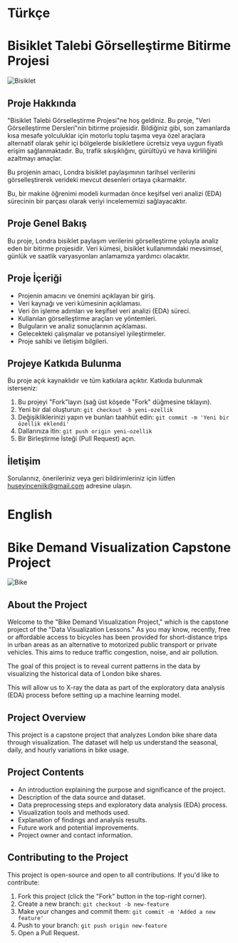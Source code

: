 # Türkçe
# Bisiklet Talebi Görselleştirme Bitirme Projesi

![Bisiklet](https://github.com/huseyincenik/data_science/assets/127469334/e1849340-94c9-4d2a-afdf-b5743c20b01a)


## Proje Hakkında

"Bisiklet Talebi Görselleştirme Projesi"ne hoş geldiniz. Bu proje, "Veri Görselleştirme Dersleri"nin bitirme projesidir. Bildiğiniz gibi, son zamanlarda kısa mesafe yolculuklar için motorlu toplu taşıma veya özel araçlara alternatif olarak şehir içi bölgelerde bisikletlere ücretsiz veya uygun fiyatlı erişim sağlanmaktadır. Bu, trafik sıkışıklığını, gürültüyü ve hava kirliliğini azaltmayı amaçlar.

Bu projenin amacı, Londra bisiklet paylaşımının tarihsel verilerini görselleştirerek verideki mevcut desenleri ortaya çıkarmaktır.

Bu, bir makine öğrenimi modeli kurmadan önce keşifsel veri analizi (EDA) sürecinin bir parçası olarak veriyi incelememizi sağlayacaktır.

## Proje Genel Bakış

Bu proje, Londra bisiklet paylaşım verilerini görselleştirme yoluyla analiz eden bir bitirme projesidir. Veri kümesi, bisiklet kullanımındaki mevsimsel, günlük ve saatlik varyasyonları anlamamıza yardımcı olacaktır.

## Proje İçeriği

- Projenin amacını ve önemini açıklayan bir giriş.
- Veri kaynağı ve veri kümesinin açıklaması.
- Veri ön işleme adımları ve keşifsel veri analizi (EDA) süreci.
- Kullanılan görselleştirme araçları ve yöntemleri.
- Bulguların ve analiz sonuçlarının açıklaması.
- Gelecekteki çalışmalar ve potansiyel iyileştirmeler.
- Proje sahibi ve iletişim bilgileri.

## Projeye Katkıda Bulunma

Bu proje açık kaynaklıdır ve tüm katkılara açıktır. Katkıda bulunmak isterseniz:

1. Bu projeyi "Fork"layın (sağ üst köşede "Fork" düğmesine tıklayın).
2. Yeni bir dal oluşturun: `git checkout -b yeni-ozellik`
3. Değişikliklerinizi yapın ve bunları taahhüt edin: `git commit -m 'Yeni bir özellik eklendi'`
4. Dallarınıza itin: `git push origin yeni-ozellik`
5. Bir Birleştirme İsteği (Pull Request) açın.

## İletişim

Sorularınız, önerileriniz veya geri bildirimleriniz için lütfen [huseyinceniik@gmail.com](mailto:email@example.com) adresine ulaşın.

# English

# Bike Demand Visualization Capstone Project

![Bike](https://github.com/huseyincenik/data_science/assets/127469334/e1849340-94c9-4d2a-afdf-b5743c20b01a)

## About the Project

Welcome to the "Bike Demand Visualization Project," which is the capstone project of the "Data Visualization Lessons." As you may know, recently, free or affordable access to bicycles has been provided for short-distance trips in urban areas as an alternative to motorized public transport or private vehicles. This aims to reduce traffic congestion, noise, and air pollution.

The goal of this project is to reveal current patterns in the data by visualizing the historical data of London bike shares.

This will allow us to X-ray the data as part of the exploratory data analysis (EDA) process before setting up a machine learning model.

## Project Overview

This project is a capstone project that analyzes London bike share data through visualization. The dataset will help us understand the seasonal, daily, and hourly variations in bike usage.

## Project Contents

- An introduction explaining the purpose and significance of the project.
- Description of the data source and dataset.
- Data preprocessing steps and exploratory data analysis (EDA) process.
- Visualization tools and methods used.
- Explanation of findings and analysis results.
- Future work and potential improvements.
- Project owner and contact information.

## Contributing to the Project

This project is open-source and open to all contributions. If you'd like to contribute:

1. Fork this project (click the "Fork" button in the top-right corner).
2. Create a new branch: `git checkout -b new-feature`
3. Make your changes and commit them: `git commit -m 'Added a new feature'`
4. Push to your branch: `git push origin new-feature`
5. Open a Pull Request.

